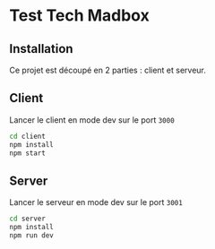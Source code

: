 # Test Tech Madbox

## Installation

Ce projet est découpé en 2 parties : client et serveur.

## Client

Lancer le client en mode dev sur le port `3000`

```sh
cd client
npm install
npm start
```

## Server

Lancer le serveur en mode dev sur le port `3001`

```sh
cd server
npm install
npm run dev
```
